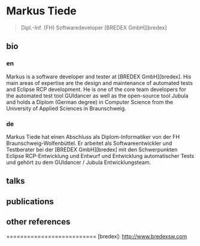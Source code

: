 # Markus Tiede

> Dipl.-Inf. (FH)
> Softwaredeveloper
> [BREDEX GmbH][bredex]

## bio

### en
Markus is a software developer and tester at [BREDEX GmbH][bredex]. His main areas of expertise are the design and maintenance of automated tests and Eclipse RCP development. He is one of the core team developers for the automated test tool GUIdancer as well as the open-source tool Jubula and holds a Diplom (German degree) in Computer Science from the University of Applied Sciences in Braunschweig.

### de
Markus Tiede hat einen Abschluss als Diplom-Informatiker von der FH Braunschweig-Wolfenbüttel. Er arbeitet als Softwareentwickler und Testberater bei der [BREDEX GmbH][bredex] mit den Schwerpunkten Eclipse RCP-Entwicklung und Entwurf und Entwicklung automatischer Tests und gehört zu dem GUIdancer / Jubula Entwicklungsteam.

## talks

## publications

## other references

==========================
[bredex]: http://www.bredexsw.com
